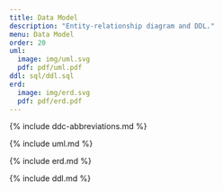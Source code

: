```yaml
---
title: Data Model
description: "Entity-relationship diagram and DDL."
menu: Data Model
order: 20
uml:
  image: img/uml.svg
  pdf: pdf/uml.pdf
ddl: sql/ddl.sql
erd:
  image: img/erd.svg
  pdf: pdf/erd.pdf
---
```


{% include ddc-abbreviations.md %}

{% include uml.md %}

{% include erd.md %}

{% include ddl.md %}
